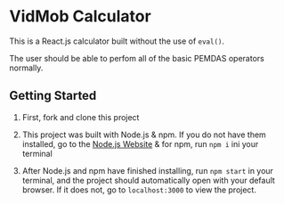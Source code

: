 # VidMob Calculator

This is a React.js calculator built without the use of `eval()`. 

The user should be able to perfom all of the basic PEMDAS operators normally. 
## Getting Started

1. First, fork and clone this project

2. This project was built with Node.js & npm. If you do not have them installed, go to the [Node.js Website](https://nodejs.org/en/download/) & for npm, run `npm i` ini your terminal

3. After Node.js and npm have finished installing, run `npm start` in your terminal, and the project should automatically open with your default browser. If it does not, go to `localhost:3000` to view the project.